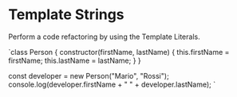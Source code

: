 # Template Strings

Perform a code refactoring by using the Template Literals.

`class Person {
constructor(firstName, lastName) {
this.firstName = firstName;
this.lastName = lastName;
}
}

const developer = new Person("Mario", "Rossi");
console.log(developer.firstName + " " + developer.lastName);
`